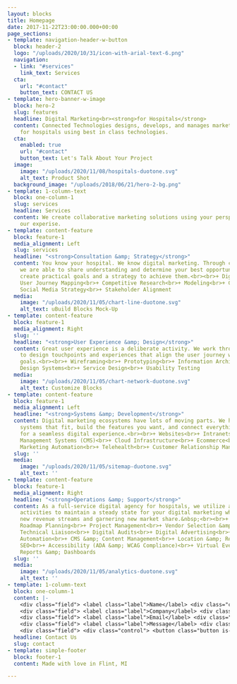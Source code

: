 ```yaml
---
layout: blocks
title: Homepage
date: 2017-11-22T23:00:00.000+00:00
page_sections:
- template: navigation-header-w-button
  block: header-2
  logo: "/uploads/2020/10/31/icon-with-arial-text-6.png"
  navigation:
  - link: "#services"
    link_text: Services
  cta:
    url: "#contact"
    button_text: CONTACT US
- template: hero-banner-w-image
  block: hero-2
  slug: features
  headline: Digital Marketing<br><strong>for Hospitals</strong>
  content: Connected Technologies designs, develops, and manages marketing solutions
    for hospitals using best in class technologies.
  cta:
    enabled: true
    url: "#contact"
    button_text: Let's Talk About Your Project
  image:
    image: "/uploads/2020/11/08/hospitals-duotone.svg"
    alt_text: Product Shot
  background_image: "/uploads/2018/06/21/hero-2-bg.png"
- template: 1-column-text
  block: one-column-1
  slug: services
  headline: Services
  content: We create collaborative marketing solutions using your perspective and
    our experise.
- template: content-feature
  block: feature-1
  media_alignment: Left
  slug: services
  headline: "<strong>Consultation &amp; Strategy</strong>"
  content: You know your hospital. We know digital marketing. Through collaboration
    we are able to share understanding and determine your best opportunities, then
    create practical goals and a strategy to achieve them.<br><br>+ Digital Transformation<br>+
    User Journey Mapping<br>+ Competitive Research<br>+ Modeling<br>+ Content Strategy<br>+
    Social Media Strategy<br>+ Stakeholder Alignment
  media:
    image: "/uploads/2020/11/05/chart-line-duotone.svg"
    alt_text: uBuild Blocks Mock-Up
- template: content-feature
  block: feature-1
  media_alignment: Right
  slug: ''
  headline: "<strong>User Experience &amp; Design</strong>"
  content: Great user experience is a deliberate activity. We work through the strategy
    to design touchpoints and experiences that align the user journey with your organizational
    goals.<br><br>+ Wireframing<br>+ Prototyping<br>+ Information Architecture<br>+
    Design Systems<br>+ Service Design<br>+ Usability Testing
  media:
    image: "/uploads/2020/11/05/chart-network-duotone.svg"
    alt_text: Customize Blocks
- template: content-feature
  block: feature-1
  media_alignment: Left
  headline: "<strong>Systems &amp; Development</strong>"
  content: Digital marketing ecosystems have lots of moving parts. We help you select
    systems that fit, build the features you want, and connect everything together
    for a seamless digital experience.<br><br>+ Websites<br>+ Intranets<br>+ Content
    Management Systems (CMS)<br>+ Cloud Infrastructure<br>+ Ecommerce<br>+ Forms<br>+
    Marketing Automation<br>+ Telehealth<br>+ Customer Relationship Management (CRM)
  slug: ''
  media:
    image: "/uploads/2020/11/05/sitemap-duotone.svg"
    alt_text: ''
- template: content-feature
  block: feature-1
  media_alignment: Right
  headline: "<strong>Operations &amp; Support</strong>"
  content: As a full-service digital agency for hospitals, we utilize a variety of
    activities to maintain a steady state for your digital marketing while driving
    new revenue streams and garnering new market share.&nbsp;<br><br>+ Budget &amp;
    Roadmap Planning<br>+ Project Management<br>+ Vendor Selection &amp; Management<br>+
    Technical Liaison<br>+ Digital Audits<br>+ Digital Advertising<br>+ Marketing
    Automation<br>+ CMS &amp; Content Management<br>+ Location &amp; Reputation Management<br>+
    SEO<br>+ Accessibility (ADA &amp; WCAG Compliance)<br>+ Virtual Events<br>+ Training<br>+
    Reports &amp; Dashboards
  slug: ''
  media:
    image: "/uploads/2020/11/05/analytics-duotone.svg"
    alt_text: ''
- template: 1-column-text
  block: one-column-1
  content: |-
    <div class="field"> <label class="label">Name</label> <div class="control"> <input class="input" type="text" placeholder="Your Name"> </div> </div>
    <div class="field"> <label class="label">Company</label> <div class="control"> <input class="input" type="text" placeholder="Company Name"> </div> </div>
    <div class="field"> <label class="label">Email</label> <div class="control"> <input class="input" type="email" placeholder="Your Email"> </div> </div>
    <div class="field"> <label class="label">Message</label> <div class="control"> <textarea class="textarea" placeholder="Message"></textarea> </div> </div>
    <div class="field"> <div class="control"> <button class="button is-link">Submit</button> </div>
  headline: Contact Us
  slug: contact
- template: simple-footer
  block: footer-1
  content: Made with love in Flint, MI

---
```

